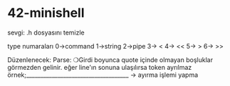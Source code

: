# 42-minishell
sevgi: .h dosyasını temizle

type numaraları
0->command
1->string
2->pipe
3-> <
4-> <<
5-> >
6-> >>


Düzenlenecek:
	Parse: 
			❍Girdi boyunca quote içinde olmayan boşluklar görmezden gelinir.
			eğer line'ın sonuna ulaşılırsa token ayrılmaz
			örnek;____________________________________  -> ayırma işlemi yapma
	
	